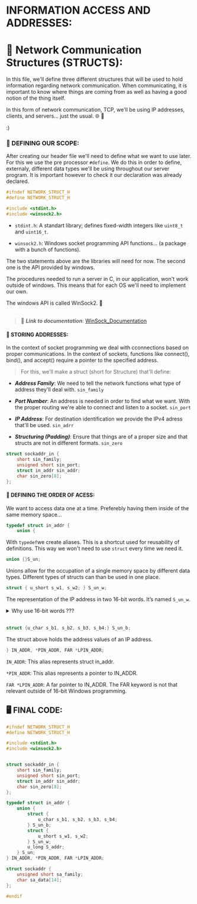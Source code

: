 # INFORMATION ACCESS AND ADDRESSES:

# 📡 Network Communication Structures (STRUCTS):

In this file, we'll define three different structures that will be used to hold information regarding network communication. When communicating, it is important to know where things are coming from as well as having a good notion of the thing itself. 

In this form of network communication, TCP, we'll be using IP addresses, clients, and servers... just the usual. 🌐 🚀

:)

### 📜 DEFINING OUR SCOPE:

After creating our header file we'll need to define what we want to use later. For this we use the pre processor `#define`. We do this in order to define, externaly, different data types we'll be using throughout our server program. 
It is important however to check it our declaration was already declared.

```C
#ifndef NETWORK_STRUCT_H
#define NETWORK_STRUCT_H

#include <stdint.h> 
#include <winsock2.h>
```

 - `stdint.h`: A standart library; defines fixed-width integers like `uint8_t` and `uint16_t`.

 - `winsock2.h`: Windows socket programming API functions... (a package with a bunch of functions).

The two statements above are the libraries will need for now. The second one is the API provided by windows.

The procedures needed to run a server in C, in our application, won't work outside of windows. This means that for each OS we'll need to implement our own. 


The windows API is called WinSock2. 📂
<br><br>


> 📌 ***Link to documentation***: [WinSock_Documentation](https://learn.microsoft.com/en-us/windows/win32/winsock/using-winsock)


#### 📶 STORING ADDRESSES:

In the context of socket programming we deal with cconnections based on proper communications. In the context of sockets, functions like connect(), bind(), and accept() require a pointer to the specified address.

> For this, we'll make a struct (short for Structure) that'll define:

- ***Address Family***: We need to tell the network functions what type of address they'll deal with. `sin_family`

- ***Port Number***: An address is needed in order to find what we want. With the proper routing we're able to connect and listen to a socket. `sin_port` <br>

- ***IP Address***: For destination identification we provide the IPv4 adress that'll be used. `sin_adrr`

- ***Structuring (Padding)***: Ensure that things are of a proper size and that structs are not in different formats. `sin_zero`

```C
struct sockaddr_in {
    short sin_family;           
    unsigned short sin_port;    
    struct in_addr sin_addr;    
    char sin_zero[8];           
};
```

#### 📶 DEFINING THE ORDER OF ACESS:

We want to access data one at a time. Preferebly having them inside of the same memory space... 

```c 
typedef struct in_addr {
    union {
```

With `typedef`we create aliases. This is a shortcut used for reusability of definitions. This way we won't need to use `struct` every time we need it.

```c 
union {}S_un;
```
Unions allow for the occupation of a single memory space by different data types. Different types of structs can than be used in one place.

```c
struct { u_short s_w1, s_w2; } S_un_w;
```
The representation of the IP address in two 16-bit words. It’s named `S_un_w`.

<details>
<summary>Why use 16-bit words ???</summary>
Let's say we have the following IP address `192.168.1.1`. Storing and operating over it can be very tricky, but if we divide it into different chunks of representation, thing may become easier.

```
11000000 10101000 00000001 00000001
```

You can split this into two 16-bit words:

- First 16-bit word: 11000000 10101000 (or 192.168 in decimal)

- Second 16-bit word: 00000001 00000001 (or 1.1 in decimal)
</details>

<br>

```c 
struct {u_char s_b1, s_b2, s_b3, s_b4;} S_un_b;
```

The struct above holds the address values of an IP address. 

```c
} IN_ADDR, *PIN_ADDR, FAR *LPIN_ADDR;
```

`IN_ADDR`: This alias represents struct in_addr.

`*PIN_ADDR`: This alias represents a pointer to IN_ADDR.

`FAR *LPIN_ADDR`: A far pointer to IN_ADDR. The FAR keyword is not that relevant outside of 16-bit Windows programming. 


## 🖥️ FINAL CODE:

```C
#ifndef NETWORK_STRUCT_H
#define NETWORK_STRUCT_H

#include <stdint.h> 
#include <winsock2.h>


struct sockaddr_in {
    short sin_family;           
    unsigned short sin_port;    
    struct in_addr sin_addr;    
    char sin_zero[8];           
};

typedef struct in_addr {
    union {
        struct {
            u_char s_b1, s_b2, s_b3, s_b4;
        } S_un_b;
        struct {
            u_short s_w1, s_w2;
        } S_un_w;
        u_long S_addr;
    } S_un;
} IN_ADDR, *PIN_ADDR, FAR *LPIN_ADDR;

struct sockaddr {
    unsigned short sa_family;  
    char sa_data[14];          
};

#endif 

```